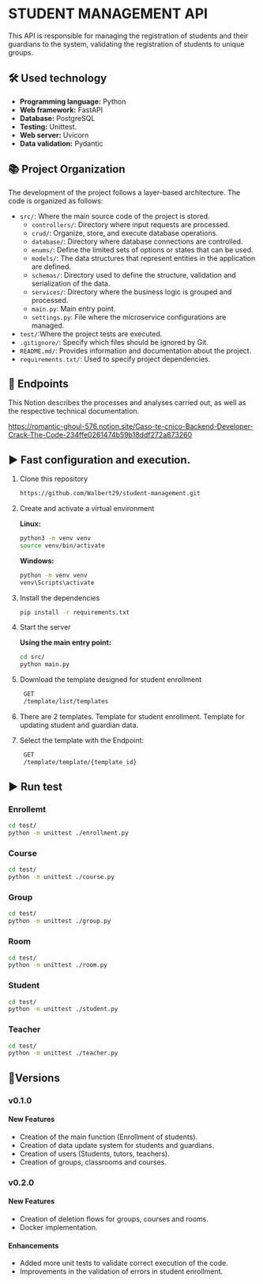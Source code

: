 # STUDENT MANAGEMENT API

This API is responsible for managing the registration of students and their guardians to the system, validating the registration of students to unique groups.

## 🛠 Used technology

- **Programming language:** Python
- **Web framework:** FastAPI
- **Database:** PostgreSQL
- **Testing:** Unittest.
- **Web server:** Uvicorn
- **Data validation:** Pydantic

## 📚 Project Organization

The development of the project follows a layer-based architecture. The code is organized as follows:

- `src/`: Where the main source code of the project is stored.
  - `controllers/`: Directory where input requests are processed.
  - `crud/`: Organize, store, and execute database operations.
  - `database/`: Directory where database connections are controlled.
  - `enums/`: Define the limited sets of options or states that can be used.
  - `models/`: The data structures that represent entities in the application are defined.
  - `schemas/`: Directory used to define the structure, validation and serialization of the data.
  - `services/`: Directory where the business logic is grouped and processed.
  - `main.py`: Main entry point.
  - `settings.py`: File where the microservice configurations are managed.
- `test/`:Where the project tests are executed.
- `.gitignore/`: Specify which files should be ignored by Git.
- `README.md/`: Provides information and documentation about the project.
- `requirements.txt/`: Used to specify project dependencies.

## 🏁 Endpoints

This Notion describes the processes and analyses carried out, as well as the respective technical documentation.

https://romantic-ghoul-576.notion.site/Caso-te-cnico-Backend-Developer-Crack-The-Code-234ffe0261474b59b18ddf272a873260

## ▶️ Fast configuration and execution.

1. Clone this repository
   ```bash
   https://github.com/Walbert29/student-management.git
   ```
2. Create and activate a virtual environment

   **Linux:**

   ```bash
   python3 -m venv venv
   source venv/bin/activate
   ```

   **Windows:**

   ```bash
   python -m venv venv
   venv\Scripts\activate
   ```

3. Install the dependencies

   ```bash
   pip install -r requirements.txt
   ```

4. Start the server

   **Using the main entry point:**

   ```bash
   cd src/
   python main.py
   ```

5. Download the template designed for student enrollment

   ```bash
    GET
    /template/list/templates
   ```

6. There are 2 templates.
   Template for student enrollment.
   Template for updating student and guardian data.

7. Select the template with the Endpoint:
   ```bash
    GET
    /template/template/{template_id}
   ```

## ▶️ Run test

### Enrollemt

```bash
cd test/
python -m unittest ./enrollment.py
```

### Course

```bash
cd test/
python -m unittest ./course.py
```

### Group

```bash
cd test/
python -m unittest ./group.py
```

### Room

```bash
cd test/
python -m unittest ./room.py
```

### Student

```bash
cd test/
python -m unittest ./student.py
```

### Teacher

```bash
cd test/
python -m unittest ./teacher.py
```

## 📃Versions

### v0.1.0

#### New Features

- Creation of the main function (Enrollment of students).
- Creation of data update system for students and guardians.
- Creation of users (Students, tutors, teachers).
- Creation of groups, classrooms and courses.

### v0.2.0

#### New Features

- Creation of deletion flows for groups, courses and rooms.
- Docker implementation.

#### Enhancements

- Added more unit tests to validate correct execution of the code.
- Improvements in the validation of errors in student enrollment.
